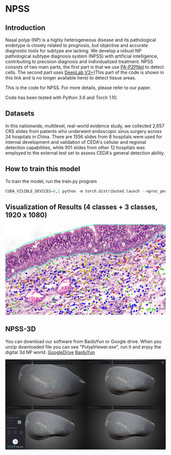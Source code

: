 # NPSS

## Introduction
Nasal polyp (NP) is a highly heterogeneous disease and its pathological endotype is closely related to prognosis, but objective and accurate diagnostic tools for subtype are lacking. We develop a robust NP pathological subtype diagnosis system (NPSS) with artificial intelligence, contributing to precision diagnosis and individualized treatment. NPSS consists of two main parts, the first part is that we use [PA-P2PNet](https://arxiv.org/abs/2303.02602 "DPA-P2PNet: Deformable Proposal-aware P2PNet for Accurate Point-based Cell Detection") to detect cells. The second part uses [DeepLab V3+](https://github.com/VainF/DeepLabV3Plus-Pytorch "DeepLabV3Plus-Pytorch")(This part of the code is shown in this link and is no longer available here) to detect tissue areas.

This is the code for NPSS. For more details, please refer to our paper.

Code has been tested with Python 3.6 and Torch 1.10.

## Datasets
In this nationwide, multilevel, real-world evidence study, we collected 2,657 CRS slides from patients who underwent endoscopic sinus surgery across 24 hospitals in China. There are 1556 slides from 8 hospitals were used for internal development and validation of CEDA's cellular and regional detection capabilities, while 901 slides from other 12 hospitals was employed to the external test set to assess CEDA's general detection ability.

## How to train this model
To train the model, run the train.py program
```python
CUDA_VISIBLE_DEVICES=0,1 python -m torch.distributed.launch --nproc_per_node=2 --master_port=29510 train.py --output_dir=_savePath_.pth --eos_coef=0.8 --dataset=bxr --num_classes=4 --num_workers=4 --start_eval=50 --epochs=150 --batch_size=4
```

## Visualization of Results (4 classes + 3 classes, 1920 x 1080)
<p align="center">
    <img src="imgs/image1.jpg" width=600></br>
</p>

## NPSS-3D
You can download our software from BaiduYun or Google drive. When you unzip downloaded file you can see "PolypViewer.exe", run it and enjoy the digital 3d NP world.
[GoogleDrive](https://drive.google.com/drive/folders/1k-zLZ3scI0Lb-vJo4x8jT7OxQFKpInp_?usp=drive_link)
[BaiduYun](https://pan.baidu.com/s/1wT1IUSAFg52latEgklSXlw?pwd=kqi1)

<p align="center">
    <img src="imgs/npss3D.jpg" width=600></br>
</p>



